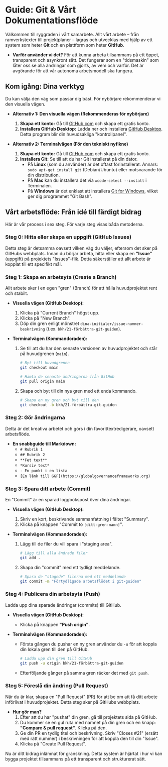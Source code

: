 <!-- This file is automatically copied from documentation/onboarding/sv/foundational/git-and-documentation-flow.md -->

# **Guide: Git & Vårt Dokumentationsflöde**

Välkommen till ryggraden i vårt samarbete. Allt vårt arbete – från ramverkstexter till projektplaner – lagras och utvecklas med hjälp av ett system som heter **Git** och en plattform som heter **GitHub**.

  * **Varför använder vi det?** För att kunna arbeta tillsammans på ett öppet, transparent och asynkront sätt. Det fungerar som en "tidsmaskin" som låter oss se alla ändringar som gjorts, av vem och varför. Det är avgörande för att vår autonoma arbetsmodell ska fungera.

## **Kom igång: Dina verktyg**

Du kan välja den väg som passar dig bäst. För nybörjare rekommenderar vi den visuella vägen.

  * **Alternativ 1: Den visuella vägen (Rekommenderas för nybörjare)**

    1.  **Skapa ett konto:** Gå till [GitHub.com](https://github.com) och skapa ett gratis konto.
    2.  **Installera GitHub Desktop:** Ladda ner och installera [GitHub Desktop](https://desktop.github.com/). Detta program blir din huvudsakliga "kontrollpanel".

  * **Alternativ 2: Terminalvägen (För den tekniskt nyfikne)**

    1.  **Skapa ett konto:** Gå till [GitHub.com](https://github.com) och skapa ett gratis konto.
    2.  **Installera Git:** Se till att du har Git installerat på din dator.
          * På **Linux** (som du använder) är det oftast förinstallerat. Annars: `sudo apt-get install git` (Debian/Ubuntu) eller motsvarande för din distribution.
          * På **Mac** kan du installera det via `xcode-select --install` i Terminalen.
          * På **Windows** är det enklast att installera [Git for Windows](https://git-scm.com/download/win), vilket ger dig programmet "Git Bash".

## **Vårt arbetsflöde: Från idé till färdigt bidrag**

Här är vår process i sex steg. För varje steg visas båda metoderna.

### **Steg 0: Hitta eller skapa en uppgift (GitHub Issues)**

Detta steg är detsamma oavsett vilken väg du väljer, eftersom det sker på GitHubs webbplats. Innan du börjar arbeta, hitta eller skapa en **"Issue"** (uppgift) på projektets "Issues"-flik. Detta säkerställer att allt arbete är kopplat till ett specifikt mål.

### **Steg 1: Skapa en arbetsyta (Create a Branch)**

Allt arbete sker i en egen "gren" (Branch) för att hålla huvudprojektet rent och stabilt.

  * **Visuella vägen (GitHub Desktop):**

    1.  Klicka på "Current Branch" högst upp.
    2.  Klicka på "New Branch".
    3.  Döp din gren enligt mönstret `dina-initialer/issue-nummer-beskrivning` (t.ex. `bkh/21-förbättra-git-guiden`).

  * **Terminalvägen (Kommandoraden):**

    1.  Se till att du har den senaste versionen av huvudprojektet och står på huvudgrenen (`main`).
        ```bash
        # Byt till huvudgrenen
        git checkout main

        # Hämta de senaste ändringarna från GitHub
        git pull origin main
        ```
    2.  Skapa och byt till din nya gren med ett enda kommando.
        ```bash
        # Skapa en ny gren och byt till den
        git checkout -b bkh/21-förbättra-git-guiden
        ```

### **Steg 2: Gör ändringarna**

Detta är det kreativa arbetet och görs i din favorittextredigerare, oavsett arbetsflöde.

  * **En snabbguide till Markdown:**
      * `# Rubrik 1`
      * `## Rubrik 2`
      * `**Fet text**`
      * `*Kursiv text*`
      * `- En punkt i en lista`
      * `[En länk till GGF](https://globalgovernanceframeworks.org)`

### **Steg 3: Spara ditt arbete (Commit)**

En "Commit" är en sparad loggbokspost över dina ändringar.

  * **Visuella vägen (GitHub Desktop):**

    1.  Skriv en kort, beskrivande sammanfattning i fältet "Summary".
    2.  Klicka på knappen "Commit to `[ditt-gren-namn]`".

  * **Terminalvägen (Kommandoraden):**

    1.  Lägg till de filer du vill spara i "staging area".
        ```bash
        # Lägg till alla ändrade filer
        git add .
        ```
    2.  Skapa din "commit" med ett tydligt meddelande.
        ```bash
        # Spara de "stagede" filerna med ett meddelande
        git commit -m "Förtydligade arbetsflödet i git-guiden"
        ```

### **Steg 4: Publicera din arbetsyta (Push)**

Ladda upp dina sparade ändringar (commits) till GitHub.

  * **Visuella vägen (GitHub Desktop):**

      * Klicka på knappen **"Push origin"**.

  * **Terminalvägen (Kommandoraden):**

      * Första gången du pushar en ny gren använder du `-u` för att koppla din lokala gren till den på GitHub.
        ```bash
        # Ladda upp din gren till GitHub
        git push -u origin bkh/21-förbättra-git-guiden
        ```
      * Efterföljande gånger på samma gren räcker det med `git push`.

### **Steg 5: Föreslå din ändring (Pull Request)**

När du är klar, skapa en "Pull Request" (PR) för att be om att få ditt arbete införlivat i huvudprojektet. Detta steg sker på GitHubs webbplats.

  * **Hur gör man?**
    1.  Efter att du har "pushat" din gren, gå till projektets sida på GitHub.
    2.  Du kommer se en gul ruta med namnet på din gren och en knapp: **"Compare & pull request"**. Klicka på den.
    3.  Ge din PR en tydlig titel och beskrivning. Skriv "Closes \#21" (ersätt med rätt nummer) i beskrivningen för att koppla den till din "Issue".
    4.  Klicka på "Create Pull Request".

Nu är ditt bidrag inlämnat för granskning. Detta system är hjärtat i hur vi kan bygga projektet tillsammans på ett transparent och strukturerat sätt.

